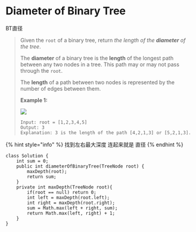 # Diameter of Binary Tree

BT直径

> Given the `root` of a binary tree, return _the length of the **diameter** of the tree_.
>
> The **diameter** of a binary tree is the **length** of the longest path between any two nodes in a tree. This path may or may not pass through the `root`.
>
> The **length** of a path between two nodes is represented by the number of edges between them.
>
> &#x20;
>
> **Example 1:**
>
> ![](https://assets.leetcode.com/uploads/2021/03/06/diamtree.jpg)
>
> ```
> Input: root = [1,2,3,4,5]
> Output: 3
> Explanation: 3 is the length of the path [4,2,1,3] or [5,2,1,3].
> ```

{% hint style="info" %}
找到左右最大深度 连起来就是 直径
{% endhint %}

```
class Solution {
    int sum = 0;
    public int diameterOfBinaryTree(TreeNode root) {
        maxDepth(root);
        return sum;
    }
    private int maxDepth(TreeNode root){
        if(root == null) return 0;
        int left = maxDepth(root.left);
        int right = maxDepth(root.right);
        sum = Math.max(left + right, sum);
        return Math.max(left, right) + 1;
    }
}
```

